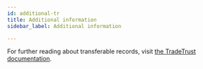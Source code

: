 ```yaml
---
id: additional-tr
title: Additional information
sidebar_label: Additional information

---
```


For further reading about transferable records, visit [the TradeTrust documentation](https://docs.tradetrust.io/docs/introduction/what-is-tradetrust).
